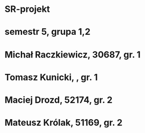 # SR-projekt

# semestr 5, grupa 1,2

# Michał Raczkiewicz, 30687, gr. 1
# Tomasz Kunicki, , gr. 1
# Maciej Drozd, 52174, gr. 2
# Mateusz Królak, 51169, gr. 2
